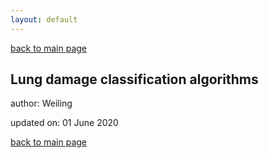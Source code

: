 ```yaml
---
layout: default
---
```


[back to main page](./)

## Lung damage classification algorithms

author: Weiling

updated on: 01 June 2020

[back to main page](./)

